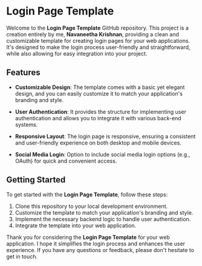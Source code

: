 # Login Page Template

Welcome to the **Login Page Template** GitHub repository. This project is a creation entirely by me, **Navaneetha Krishnan**, providing a clean and customizable template for creating login pages for your web applications. It's designed to make the login process user-friendly and straightforward, while also allowing for easy integration into your project.

## Features

- **Customizable Design**: The template comes with a basic yet elegant design, and you can easily customize it to match your application's branding and style.

- **User Authentication**: It provides the structure for implementing user authentication and allows you to integrate it with various back-end systems.

- **Responsive Layout**: The login page is responsive, ensuring a consistent and user-friendly experience on both desktop and mobile devices.

- **Social Media Login**: Option to include social media login options (e.g., OAuth) for quick and convenient access.

## Getting Started

To get started with the **Login Page Template**, follow these steps:

1. Clone this repository to your local development environment.
2. Customize the template to match your application's branding and style.
3. Implement the necessary backend logic to handle user authentication.
4. Integrate the template into your web application.

Thank you for considering the **Login Page Template** for your web application. I hope it simplifies the login process and enhances the user experience. If you have any questions or feedback, please don't hesitate to get in touch.
